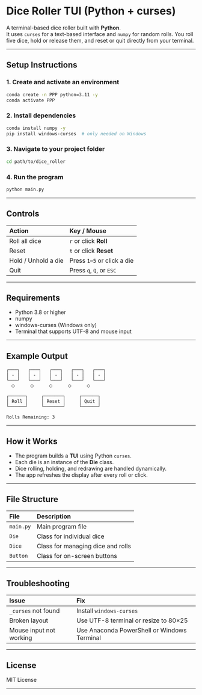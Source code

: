 # Dice Roller TUI (Python + curses)

A terminal-based dice roller built with **Python**.  
It uses `curses` for a text-based interface and `numpy` for random rolls. You roll five dice, hold or release them, and reset or quit directly from your terminal.

---

## Setup Instructions

### 1. Create and activate an environment
```bash
conda create -n PPP python=3.11 -y
conda activate PPP
```

### 2. Install dependencies
```bash
conda install numpy -y
pip install windows-curses  # only needed on Windows
```

### 3. Navigate to your project folder
```bash
cd path/to/dice_roller
```

### 4. Run the program
```bash
python main.py
```

---

## Controls

| Action | Key / Mouse |
|:--------|:-------------|
| Roll all dice | `r` or click **Roll** |
| Reset | `t` or click **Reset** |
| Hold / Unhold a die | Press `1`–`5` or click a die |
| Quit | Press `q`, `Q`, or `ESC` |

---

## Requirements

- Python 3.8 or higher  
- numpy  
- windows-curses (Windows only)  
- Terminal that supports UTF-8 and mouse input

---

## Example Output

```
┌───┐   ┌───┐   ┌───┐   ┌───┐   ┌───┐
│ - │   │ - │   │ - │   │ - │   │ - │
└───┘   └───┘   └───┘   └───┘   └───┘
  ◯      ◯      ◯      ◯      ◯

┌──────┐     ┌───────┐     ┌──────┐
│ Roll │     │ Reset │     │ Quit │
└──────┘     └───────┘     └──────┘

Rolls Remaining: 3
```

---

## How it Works

- The program builds a **TUI** using Python `curses`.  
- Each die is an instance of the **Die** class.  
- Dice rolling, holding, and redrawing are handled dynamically.  
- The app refreshes the display after every roll or click.  

---

## File Structure

| File | Description |
|:------|:-------------|
| `main.py` | Main program file |
| `Die` | Class for individual dice |
| `Dice` | Class for managing dice and rolls |
| `Button` | Class for on-screen buttons |

---

## Troubleshooting

| Issue | Fix |
|:-------|:----|
| `_curses` not found | Install `windows-curses` |
| Broken layout | Use UTF-8 terminal or resize to 80×25 |
| Mouse input not working | Use Anaconda PowerShell or Windows Terminal |

---

## License

MIT License

---
